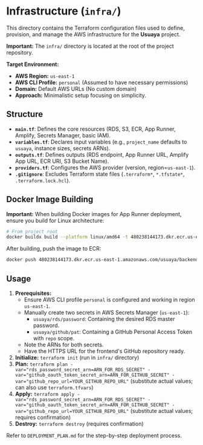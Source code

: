 # Infrastructure (`infra/`)

This directory contains the Terraform configuration files used to define, provision, and manage the AWS infrastructure for the **Usuaya** project.

**Important:** The `infra/` directory is located at the root of the project repository.

**Target Environment:**

*   **AWS Region:** `us-east-1`
*   **AWS CLI Profile:** `personal` (Assumed to have necessary permissions)
*   **Domain:** Default AWS URLs (No custom domain)
*   **Approach:** Minimalistic setup focusing on simplicity.

## Structure

*   **`main.tf`**: Defines the core resources (RDS, S3, ECR, App Runner, Amplify, Secrets Manager, basic IAM).
*   **`variables.tf`**: Declares input variables (e.g., `project_name` defaults to `usuaya`, instance sizes, secrets ARNs).
*   **`outputs.tf`**: Defines outputs (RDS endpoint, App Runner URL, Amplify App URL, ECR URI, S3 Bucket Name).
*   **`providers.tf`**: Configures the AWS provider (version, region=`us-east-1`).
*   **`.gitignore`**: Excludes Terraform state files (`.terraform*`, `*.tfstate*`, `.terraform.lock.hcl`).

## Docker Image Building

**Important:** When building Docker images for App Runner deployment, ensure you build for Linux architecture:

```bash
# From project root
docker buildx build --platform linux/amd64 -t 480238144173.dkr.ecr.us-east-1.amazonaws.com/usuaya/backend:latest -f backend-ts/Dockerfile backend-ts
```

After building, push the image to ECR:

```bash
docker push 480238144173.dkr.ecr.us-east-1.amazonaws.com/usuaya/backend:latest
```

## Usage

1.  **Prerequisites:**
    *   Ensure AWS CLI profile `personal` is configured and working in region `us-east-1`.
    *   Manually create two secrets in AWS Secrets Manager (`us-east-1`):
        *   `usuaya/rds/password`: Containing the desired RDS master password.
        *   `usuaya/github/pat`: Containing a GitHub Personal Access Token with `repo` scope.
    *   Note the ARNs for both secrets.
    *   Have the HTTPS URL for the frontend's GitHub repository ready.
2.  **Initialize:** `terraform init` (run in `infra/` directory)
3.  **Plan:** `terraform plan -var="rds_password_secret_arn=ARN_FOR_RDS_SECRET" -var="github_oauth_token_secret_arn=ARN_FOR_GITHUB_SECRET" -var="github_repo_url=YOUR_GITHUB_REPO_URL"` (substitute actual values; can also use `terraform.tfvars`)
4.  **Apply:** `terraform apply -var="rds_password_secret_arn=ARN_FOR_RDS_SECRET" -var="github_oauth_token_secret_arn=ARN_FOR_GITHUB_SECRET" -var="github_repo_url=YOUR_GITHUB_REPO_URL"` (substitute actual values; requires confirmation)
5.  **Destroy:** `terraform destroy` (requires confirmation)

Refer to `DEPLOYMENT_PLAN.md` for the step-by-step deployment process.

